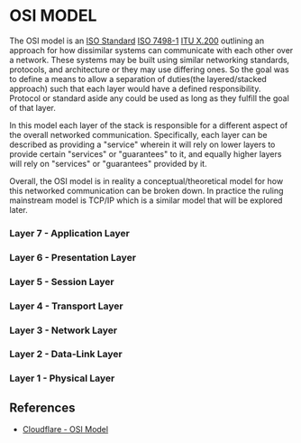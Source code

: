 # OSI MODEL

The OSI model is an [ISO Standard](https://en.wikipedia.org/wiki/International_Organization_for_Standardization) [ISO 7498-1](https://www.iso.org/standard/20269.html) [ITU X.200](https://www.itu.int/rec/T-REC-X.200-199407-I) outlining an approach for how dissimilar systems can communicate with each other over a network. These systems may be built using similar networking standards, protocols, and architecture or they may use differing ones. So the goal was to define a means to allow a separation of duties(the layered/stacked approach) such that each layer would have a defined responsibility. Protocol or standard aside any could be used as long as they fulfill the goal of that layer.

In this model each layer of the stack is responsible for a different aspect of the overall networked communication. Specifically, each layer can be described as providing a "service" wherein it will rely on lower layers to provide certain "services" or "guarantees" to it, and equally higher layers will rely on "services" or "guarantees" provided by it.

Overall, the OSI model is in reality a conceptual/theoretical model for how this networked communication can be broken down. In practice the ruling mainstream model is TCP/IP which is a similar model that will be explored later.


### Layer 7 - Application Layer
### Layer 6 - Presentation Layer
### Layer 5 - Session Layer
### Layer 4 - Transport Layer
### Layer 3 - Network Layer
### Layer 2 - Data-Link Layer
### Layer 1 - Physical Layer


## References
* [Cloudflare - OSI Model](https://www.cloudflare.com/learning/ddos/glossary/open-systems-interconnection-model-osi/)
